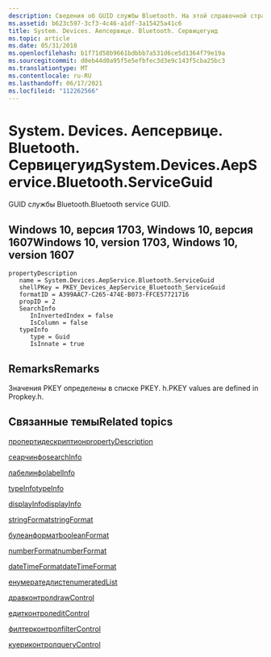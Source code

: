 ```yaml
---
description: Сведения об GUID службы Bluetooth. На этой справочной странице описывается свойство System. Devices. Аепсервице. Bluetooth. Сервицегуид.
ms.assetid: b623c597-3cf3-4c46-a1df-3a15425a41c6
title: System. Devices. Аепсервице. Bluetooth. Сервицегуид
ms.topic: article
ms.date: 05/31/2018
ms.openlocfilehash: b1f71d58b9661bdbbb7a531d6ce5d1364f79e19a
ms.sourcegitcommit: d0eb44d0a95f5e5efbfec3d3e9c143f5cba25bc3
ms.translationtype: MT
ms.contentlocale: ru-RU
ms.lasthandoff: 06/17/2021
ms.locfileid: "112262566"
---
```

# <a name="systemdevicesaepservicebluetoothserviceguid"></a><span data-ttu-id="f75c8-104">System. Devices. Аепсервице. Bluetooth. Сервицегуид</span><span class="sxs-lookup"><span data-stu-id="f75c8-104">System.Devices.AepService.Bluetooth.ServiceGuid</span></span>

<span data-ttu-id="f75c8-105">GUID службы Bluetooth.</span><span class="sxs-lookup"><span data-stu-id="f75c8-105">Bluetooth service GUID.</span></span>

## <a name="windows-10-version-1703-windows-10-version-1607"></a><span data-ttu-id="f75c8-106">Windows 10, версия 1703, Windows 10, версия 1607</span><span class="sxs-lookup"><span data-stu-id="f75c8-106">Windows 10, version 1703, Windows 10, version 1607</span></span>

```
propertyDescription
   name = System.Devices.AepService.Bluetooth.ServiceGuid
   shellPKey = PKEY_Devices_AepService_Bluetooth_ServiceGuid
   formatID = A399AAC7-C265-474E-B073-FFCE57721716
   propID = 2
   SearchInfo
      InInvertedIndex = false
      IsColumn = false
   typeInfo
      type = Guid
      IsInnate = true
```

## <a name="remarks"></a><span data-ttu-id="f75c8-107">Remarks</span><span class="sxs-lookup"><span data-stu-id="f75c8-107">Remarks</span></span>

<span data-ttu-id="f75c8-108">Значения PKEY определены в списке PKEY. h.</span><span class="sxs-lookup"><span data-stu-id="f75c8-108">PKEY values are defined in Propkey.h.</span></span>

## <a name="related-topics"></a><span data-ttu-id="f75c8-109">Связанные темы</span><span class="sxs-lookup"><span data-stu-id="f75c8-109">Related topics</span></span>

<dl> <dt>

[<span data-ttu-id="f75c8-110">пропертидескриптион</span><span class="sxs-lookup"><span data-stu-id="f75c8-110">propertyDescription</span></span>](./propdesc-schema-propertydescription.md)
</dt> <dt>

[<span data-ttu-id="f75c8-111">сеарчинфо</span><span class="sxs-lookup"><span data-stu-id="f75c8-111">searchInfo</span></span>](./propdesc-schema-searchinfo.md)
</dt> <dt>

[<span data-ttu-id="f75c8-112">лабелинфо</span><span class="sxs-lookup"><span data-stu-id="f75c8-112">labelInfo</span></span>](./propdesc-schema-labelinfo.md)
</dt> <dt>

[<span data-ttu-id="f75c8-113">typeInfo</span><span class="sxs-lookup"><span data-stu-id="f75c8-113">typeInfo</span></span>](./propdesc-schema-typeinfo.md)
</dt> <dt>

[<span data-ttu-id="f75c8-114">displayInfo</span><span class="sxs-lookup"><span data-stu-id="f75c8-114">displayInfo</span></span>](./propdesc-schema-displayinfo.md)
</dt> <dt>

[<span data-ttu-id="f75c8-115">stringFormat</span><span class="sxs-lookup"><span data-stu-id="f75c8-115">stringFormat</span></span>](./propdesc-schema-stringformat.md)
</dt> <dt>

[<span data-ttu-id="f75c8-116">булеанформат</span><span class="sxs-lookup"><span data-stu-id="f75c8-116">booleanFormat</span></span>](./propdesc-schema-booleanformat.md)
</dt> <dt>

[<span data-ttu-id="f75c8-117">numberFormat</span><span class="sxs-lookup"><span data-stu-id="f75c8-117">numberFormat</span></span>](./propdesc-schema-numberformat.md)
</dt> <dt>

[<span data-ttu-id="f75c8-118">dateTimeFormat</span><span class="sxs-lookup"><span data-stu-id="f75c8-118">dateTimeFormat</span></span>](./propdesc-schema-datetimeformat.md)
</dt> <dt>

[<span data-ttu-id="f75c8-119">енумератедлист</span><span class="sxs-lookup"><span data-stu-id="f75c8-119">enumeratedList</span></span>](./propdesc-schema-enumeratedlist.md)
</dt> <dt>

[<span data-ttu-id="f75c8-120">дравконтрол</span><span class="sxs-lookup"><span data-stu-id="f75c8-120">drawControl</span></span>](./propdesc-schema-drawcontrol.md)
</dt> <dt>

[<span data-ttu-id="f75c8-121">едитконтрол</span><span class="sxs-lookup"><span data-stu-id="f75c8-121">editControl</span></span>](./propdesc-schema-editcontrol.md)
</dt> <dt>

[<span data-ttu-id="f75c8-122">филтерконтрол</span><span class="sxs-lookup"><span data-stu-id="f75c8-122">filterControl</span></span>](./propdesc-schema-filtercontrol.md)
</dt> <dt>

[<span data-ttu-id="f75c8-123">куериконтрол</span><span class="sxs-lookup"><span data-stu-id="f75c8-123">queryControl</span></span>](./propdesc-schema-querycontrol.md)
</dt> </dl>

 

 
